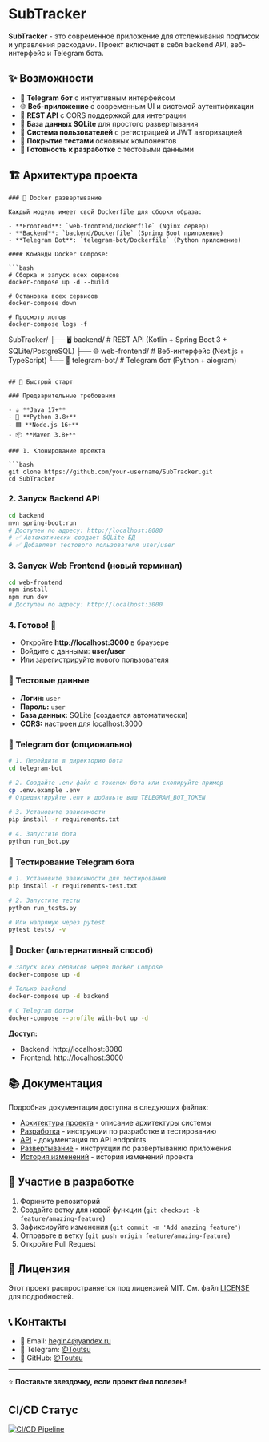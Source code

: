 # SubTracker

**SubTracker** - это современное приложение для отслеживания подписок и управления расходами. Проект включает в себя backend API, веб-интерфейс и Telegram бота.

## ✨ Возможности

- 📱 **Telegram бот** с интуитивным интерфейсом
- 🌐 **Веб-приложение** с современным UI и системой аутентификации
- 🔗 **REST API** с CORS поддержкой для интеграции
- 💾 **База данных SQLite** для простого развертывания
- 👤 **Система пользователей** с регистрацией и JWT авторизацией
- 🧪 **Покрытие тестами** основных компонентов
- 🚀 **Готовность к разработке** с тестовыми данными

## 🏗️ Архитектура проекта

```
### 🐳 Docker развертывание

Каждый модуль имеет свой Dockerfile для сборки образа:

- **Frontend**: `web-frontend/Dockerfile` (Nginx сервер)
- **Backend**: `backend/Dockerfile` (Spring Boot приложение)
- **Telegram Bot**: `telegram-bot/Dockerfile` (Python приложение)

#### Команды Docker Compose:

```bash
# Сборка и запуск всех сервисов
docker-compose up -d --build

# Остановка всех сервисов
docker-compose down

# Просмотр логов
docker-compose logs -f
```
SubTracker/
├── 🖥️ backend/             # REST API (Kotlin + Spring Boot 3 + SQLite/PostgreSQL)
├── 🌐 web-frontend/        # Веб-интерфейс (Next.js + TypeScript)
└── 🤖 telegram-bot/        # Telegram бот (Python + aiogram)
```

## 🚀 Быстрый старт

### Предварительные требования

- ☕ **Java 17+**
- 🐍 **Python 3.8+**
- 🟦 **Node.js 16+**
- 📦 **Maven 3.8+**

### 1. Клонирование проекта

```bash
git clone https://github.com/your-username/SubTracker.git
cd SubTracker
```

### 2. Запуск Backend API

```bash
cd backend
mvn spring-boot:run
# Доступен по адресу: http://localhost:8080
# ✅ Автоматически создает SQLite БД
# ✅ Добавляет тестового пользователя user/user
```

### 3. Запуск Web Frontend (новый терминал)

```bash
cd web-frontend
npm install
npm run dev
# Доступен по адресу: http://localhost:3000
```

### 4. Готово! 🎉

- Откройте **http://localhost:3000** в браузере
- Войдите с данными: **user/user**
- Или зарегистрируйте нового пользователя

### 🔑 Тестовые данные

- **Логин:** `user`
- **Пароль:** `user`
- **База данных:** SQLite (создается автоматически)
- **CORS:** настроен для localhost:3000

### 🤖 Telegram бот (опционально)

```bash
# 1. Перейдите в директорию бота
cd telegram-bot

# 2. Создайте .env файл с токеном бота или скопируйте пример
cp .env.example .env
# Отредактируйте .env и добавьте ваш TELEGRAM_BOT_TOKEN

# 3. Установите зависимости
pip install -r requirements.txt

# 4. Запустите бота
python run_bot.py
```

### 🧪 Тестирование Telegram бота

```bash
# 1. Установите зависимости для тестирования
pip install -r requirements-test.txt

# 2. Запустите тесты
python run_tests.py

# Или напрямую через pytest
pytest tests/ -v
```

### 🐳 Docker (альтернативный способ)

```bash
# Запуск всех сервисов через Docker Compose
docker-compose up -d

# Только backend
docker-compose up -d backend

# С Telegram ботом
docker-compose --profile with-bot up -d
```

**Доступ:**
- Backend: http://localhost:8080
- Frontend: http://localhost:3000

## 📚 Документация

Подробная документация доступна в следующих файлах:

- [Архитектура проекта](docs/ARCHITECTURE.md) - описание архитектуры системы
- [Разработка](docs/DEVELOPMENT.md) - инструкции по разработке и тестированию
- [API](docs/API.md) - документация по API endpoints
- [Развертывание](docs/DEPLOYMENT.md) - инструкции по развертыванию приложения
- [История изменений](CHANGELOG.md) - история изменений проекта

## 🤝 Участие в разработке

1. Форкните репозиторий
2. Создайте ветку для новой функции (`git checkout -b feature/amazing-feature`)
3. Зафиксируйте изменения (`git commit -m 'Add amazing feature'`)
4. Отправьте в ветку (`git push origin feature/amazing-feature`)
5. Откройте Pull Request

## 📄 Лицензия

Этот проект распространяется под лицензией MIT. См. файл [LICENSE](LICENSE) для подробностей.

## 📞 Контакты

- 📧 Email: hegin4@yandex.ru
- 💬 Telegram: [@Toutsu](https://t.me/toutsu)
- 🐙 GitHub: [@Toutsu](https://github.com/toutsu)

---

⭐ **Поставьте звездочку, если проект был полезен!**

## CI/CD Статус

[![CI/CD Pipeline](https://github.com/toutsu/SubTracker/actions/workflows/ci-cd.yml/badge.svg)](https://github.com/toutsu/SubTracker/actions/workflows/ci-cd.yml)
